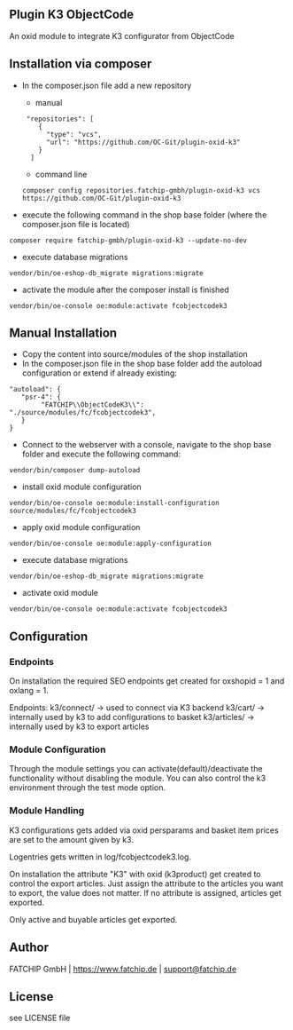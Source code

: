 ## Plugin K3 ObjectCode

An oxid module to integrate K3 configurator from ObjectCode

## Installation via composer

- In the composer.json file add a new repository

  - manual
  ```
   "repositories": [
      {
        "type": "vcs",
        "url": "https://github.com/OC-Git/plugin-oxid-k3"
      }
    ]
  ```
  -  command line
  ```
  composer config repositories.fatchip-gmbh/plugin-oxid-k3 vcs https://github.com/OC-Git/plugin-oxid-k3
  ```
  
- execute the following command in the shop base folder (where the composer.json file is located)
```
composer require fatchip-gmbh/plugin-oxid-k3 --update-no-dev
```
- execute database migrations
```
vendor/bin/oe-eshop-db_migrate migrations:migrate
```
- activate the module after the composer install is finished
```
vendor/bin/oe-console oe:module:activate fcobjectcodek3
```

## Manual Installation
- Copy the content into source/modules of the shop installation
- In the composer.json file in the shop base folder add the autoload configuration or extend if already existing:

```
"autoload": {
   "psr-4": {
        "FATCHIP\\ObjectCodeK3\\": "./source/modules/fc/fcobjectcodek3",
   }
}

```

- Connect to the webserver with a console, navigate to the shop base folder and execute the following command:
```
vendor/bin/composer dump-autoload
```

- install oxid module configuration
```
vendor/bin/oe-console oe:module:install-configuration source/modules/fc/fcobjectcodek3
```

- apply oxid module configuration
```
vendor/bin/oe-console oe:module:apply-configuration
```

- execute database migrations
```
vendor/bin/oe-eshop-db_migrate migrations:migrate
```

- activate oxid module
```
vendor/bin/oe-console oe:module:activate fcobjectcodek3
```

## Configuration

### Endpoints
On installation the required SEO endpoints get created for
oxshopid = 1 and oxlang = 1.

Endpoints:
k3/connect/ -> used to connect via K3 backend
k3/cart/ -> internally used by k3 to add configurations to basket
k3/articles/ -> internally used by k3 to export articles

### Module Configuration
Through the module settings you can activate(default)/deactivate the functionality without
disabling the module. You can also control the k3 environment through the test mode option.

### Module Handling
K3 configurations gets added via oxid persparams and basket item prices are
set to the amount given by k3.

Logentries gets written in log/fcobjectcodek3.log.

On installation the attribute "K3" with oxid (k3product) get created to control the export articles.
Just assign the attribute to the articles you want to export, the value does not matter.
If no attribute is assigned, articles get exported.

Only active and buyable articles get exported.

## Author
FATCHIP GmbH | https://www.fatchip.de | support@fatchip.de

## License
see LICENSE file